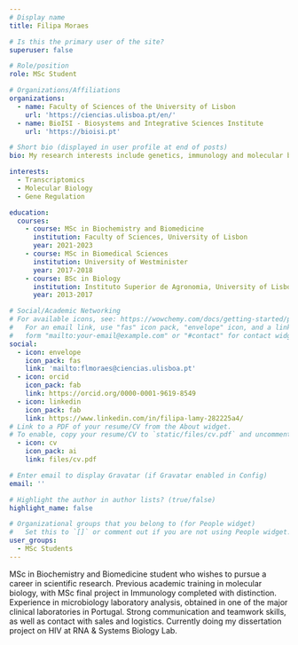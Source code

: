 ```yaml
---
# Display name
title: Filipa Moraes

# Is this the primary user of the site?
superuser: false

# Role/position
role: MSc Student

# Organizations/Affiliations
organizations:
  - name: Faculty of Sciences of the University of Lisbon
    url: 'https://ciencias.ulisboa.pt/en/'
  - name: BioISI - Biosystems and Integrative Sciences Institute
    url: 'https://bioisi.pt'

# Short bio (displayed in user profile at end of posts)
bio: My research interests include genetics, immunology and molecular biology.

interests:
  - Transcriptomics
  - Molecular Biology
  - Gene Regulation

education:
  courses:
    - course: MSc in Biochemistry and Biomedicine
      institution: Faculty of Sciences, University of Lisbon
      year: 2021-2023
    - course: MSc in Biomedical Sciences
      institution: University of Westminister
      year: 2017-2018
    - course: BSc in Biology
      institution: Instituto Superior de Agronomia, University of Lisbon
      year: 2013-2017

# Social/Academic Networking
# For available icons, see: https://wowchemy.com/docs/getting-started/page-builder/#icons
#   For an email link, use "fas" icon pack, "envelope" icon, and a link in the
#   form "mailto:your-email@example.com" or "#contact" for contact widget.
social:
  - icon: envelope
    icon_pack: fas
    link: 'mailto:flmoraes@ciencias.ulisboa.pt'
  - icon: orcid
    icon_pack: fab
    link: https://orcid.org/0000-0001-9619-8549
  - icon: linkedin
    icon_pack: fab
    link: https://www.linkedin.com/in/filipa-lamy-282225a4/
# Link to a PDF of your resume/CV from the About widget.
# To enable, copy your resume/CV to `static/files/cv.pdf` and uncomment the lines below.
  - icon: cv
    icon_pack: ai
    link: files/cv.pdf

# Enter email to display Gravatar (if Gravatar enabled in Config)
email: ''

# Highlight the author in author lists? (true/false)
highlight_name: false

# Organizational groups that you belong to (for People widget)
#   Set this to `[]` or comment out if you are not using People widget.
user_groups:
  - MSc Students
---
```


MSc in Biochemistry and Biomedicine student who wishes to pursue a career in scientific research. Previous academic training in molecular biology, with MSc final project in Immunology completed with distinction. Experience in microbiology laboratory analysis, obtained in one of the major clinical laboratories in Portugal. Strong communication and teamwork skills, as well as contact with sales and logistics. Currently doing my dissertation project on HIV at RNA & Systems Biology Lab. 
